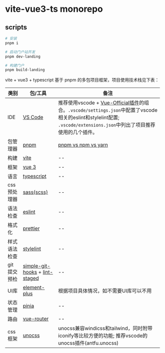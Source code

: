 # vite-vue3-ts monorepo

## scripts

```bash
# 安装
pnpm i

# 启动门户站开发
pnpm dev-landing

# 构建门户
pnpm build-landing
```

vite + vue3 + typescript 基于 pnpm 的多包项目框架，项目使用技术栈见下表：

<!-- prettier-ignore-start -->

| 类别 | 包/工具 | 备注 |
| --- | ------ | ---- |
|IDE|[VS Code](https://code.visualstudio.com/)| 推荐使用vscode + [Vue-Official插件](https://marketplace.visualstudio.com/items?itemName=Vue.volar)的组合。`.vscode/settings.json`中配置了vscode相关的eslint和stylelint配置; `.vscode/extensions.json`中列出了项目推荐使用的几个插件。 |
|包管理器|[pnpm](https://pnpm.io/zh/)| [pnpm vs npm vs yarn](https://zhuanlan.zhihu.com/p/542738352) |
|构建|[vite](https://cn.vitejs.dev/)| -- |
|框架|[vue 3](https://cn.vuejs.org/)| -- |
|语言|[typescript](https://www.typescriptlang.org/zh/)| -- |
|css预处理器|[sass(scss)](https://sass-lang.com/)| -- |
|语法检查|[eslint](https://eslint.org/)| -- |
|格式化|[prettier](https://prettier.io/)| -- |
|样式语法检查|[stylelint](https://stylelint.io/)| -- |
|git提交预检|[simple-git-hooks](https://github.com/toplenboren/simple-git-hooks) + [lint-staged](https://github.com/okonet/lint-staged)| -- |
|UI库|[element-plus](https://element-plus.gitee.io/zh-CN/)| 根据项目具体情况，如不需要UI库可以不用 |
|状态管理|[pinia](https://pinia.vuejs.org/zh/)| -- |
|路由|[vue-router](https://router.vuejs.org/zh/index.html)| -- |
|css框架|[unocss](https://github.com/unocss/unocss)| unocss兼容windicss和tailwind，同时附带iconify等比较方便的功能; 推荐vscode的unocss插件(antfu.unocss) |

<!-- prettier-ignore-end -->
